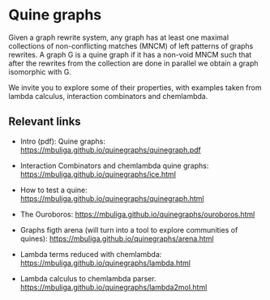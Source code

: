 # Quine graphs

Given a graph rewrite system, any graph has at least one maximal  collections of non-conflicting matches (MNCM) of left patterns of graphs rewrites. A graph G is a quine graph if it has a non-void MNCM such that after the rewrites from the collection are done in parallel we obtain a graph isomorphic with G. 

We invite you to  explore some of their properties, with examples taken from lambda calculus, interaction combinators and chemlambda. 


## Relevant links

- Intro (pdf): Quine graphs: https://mbuliga.github.io/quinegraphs/quinegraph.pdf

- Interaction Combinators and chemlambda quine graphs: https://mbuliga.github.io/quinegraphs/ice.html 

- How to test a quine: https://mbuliga.github.io/quinegraphs/quinegraph.html 

- The Ouroboros: https://mbuliga.github.io/quinegraphs/ouroboros.html

- Graphs figth arena (will turn into a tool to explore communities of quines):  https://mbuliga.github.io/quinegraphs/arena.html

- Lambda terms reduced with chemlambda: https://mbuliga.github.io/quinegraphs/lambda.html 

- Lambda calculus  to chemlambda parser.  https://mbuliga.github.io/quinegraphs/lambda2mol.html 

